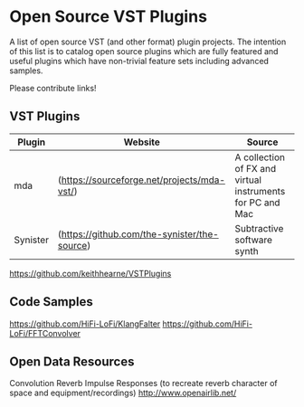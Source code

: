 
Open Source VST Plugins
===================

A list of open source VST (and other format) plugin projects. The intention of this list is to catalog open source plugins which are fully featured and useful plugins which have non-trivial feature sets including advanced samples.

Please contribute links!

VST Plugins
----------

| Plugin | Website | Source
| --- | --- |--- |
| mda | (https://sourceforge.net/projects/mda-vst/) | A collection of FX and virtual instruments for PC and Mac |
| Synister | (https://github.com/the-synister/the-source) | Subtractive software synth


https://github.com/keithhearne/VSTPlugins

Code Samples
-----------

https://github.com/HiFi-LoFi/KlangFalter
https://github.com/HiFi-LoFi/FFTConvolver

Open Data Resources
-------------------

Convolution Reverb Impulse Responses (to recreate reverb character of space and equipment/recordings)
http://www.openairlib.net/
